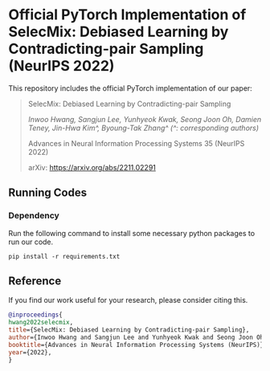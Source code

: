 # Official PyTorch Implementation of SelecMix: Debiased Learning by Contradicting-pair Sampling (NeurIPS 2022)

This repository includes the official PyTorch implementation of our paper:

> SelecMix: Debiased Learning by Contradicting-pair Sampling
> 
> *Inwoo Hwang, Sangjun Lee, Yunhyeok Kwak, Seong Joon Oh, Damien Teney, Jin-Hwa Kim^, Byoung-Tak Zhang^*
> *(^: corresponding authors)*
> 
> Advances in Neural Information Processing Systems 35 (NeurIPS 2022)
> 
> arXiv: https://arxiv.org/abs/2211.02291

## Running Codes
### Dependency
Run the following command to install some necessary python packages to run our code.
```
pip install -r requirements.txt
```

## Reference
If you find our work useful for your research, please consider citing this.
```bib
@inproceedings{
hwang2022selecmix,
title={SelecMix: Debiased Learning by Contradicting-pair Sampling},
author={Inwoo Hwang and Sangjun Lee and Yunhyeok Kwak and Seong Joon Oh and Damien Teney and Jin-Hwa Kim and Byoung-Tak Zhang},
booktitle={Advances in Neural Information Processing Systems (NeurIPS)},
year={2022},
}
```
